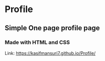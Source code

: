 # Profile
<h2>Simple One page profile page</h2>
<h3>Made with HTML and CSS</h3>

Link: <https://kasifmansuri7.github.io/Profile/>

